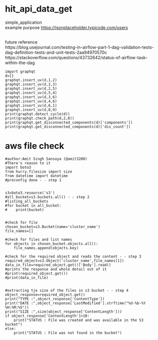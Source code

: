 # hit_api_data_get
simple_application<br>
example purpose
https://jsonplaceholder.typicode.com/users

<br>
future reference<br>
https://blog.usejournal.com/testing-in-airflow-part-1-dag-validation-tests-dag-definition-tests-and-unit-tests-2aa94970570c
<br>
https://stackoverflow.com/questions/43732642/status-of-airflow-task-within-the-dag

<br>


```
import graphqt
d={}
graphqt.insert_uv(d,1,2)
graphqt.insert_uv(d,2,3)
graphqt.insert_uv(d,2,5)
graphqt.insert_uv(d,5,4)
graphqt.insert_uv(d,3,6)
graphqt.insert_uv(d,4,6)
graphqt.insert_uv(d,6,1)
graphqt.insert_uv(d,8,9)
print(graphqt.detect_cycle(d))
print(graphqt.check_path(d,2,8))
print(graphqt.get_disconnected_components(d)['components'])
print(graphqt.get_disconnected_components(d)['dis_count'])
```

# aws file check

```
#author:Amit Singh Sansoya (@amit3200)
#There's reason to it
import boto3
from hurry.filesize import size	
from datetime import datetime
#preconfig done - - step 1


s3=boto3.resource('s3')
#all_bucket=s3.buckets.all() - - step 2
#listing_all_buckets
#for bucket in all_bucket:
#    print(bucket)


#check for file
chosen_bucket=s3.Bucket(name='cluster_name')
file_names=[]

#check for files and list names
for objects in chosen_bucket.objects.all():
    file_names.append(objects.key)

#check for the required object and reads the content - - step 3
required_object=s3.Object('cluster_name',file_names[1])
data_in_file=required_object.get()['Body'].read()
#prints the response and whole detail out of it
#print(required_object.get())
#print(data_in_file)


#extracting tje size of the files in s3 bucket - - step 4
object_response=required_object.get()
print("TYPE :",object_response['ContentType'])
print("DATE :",object_response['LastModified'].strftime("%d-%b-%Y %H:%M:%S"))
print("SIZE :",size(object_response['ContentLength']))
if object_response['ContentLength']>10:
    print("STATUS : File was created and was available in the S3 bucket")
else:
    print("STATUS : File was not found in the bucket")

```
